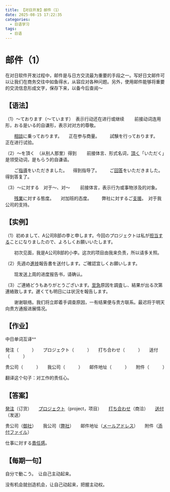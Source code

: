 ```yaml
---
title: 【对日开发】邮件（1）
date: 2025-08-15 17:22:35
categories:
  - 日语学习
tags:
  - 日语
---
```


# 邮件（1）

在对日软件开发过程中，邮件是与日方交流最为重要的手段之一。写好日文邮件可以让我们在商务交往中如鱼得水，从容应对各种问题。另外，使用邮件能够将重要的交流信息形成文字，保存下来，以备今后查阅～

## **【语法】**

（1）～ております（～ています）　表示行动还在进行或继续
　　前接动词连用形，おる是いる的自谦形，表示对对方的尊敬。

　　[相談](http://dict.hjenglish.com/jp/w/相談)に乗っております。　　正在参与商量。
　　試験を行っております。　　正在进行试验。

（2）～を頂く　（从别人那里）得到
　　前接体言、形式名词，[頂く](http://dict.hjenglish.com/jp/w/頂く)「いただく」是领受动词，是もらう的自谦语。

　　ご[指導](http://dict.hjenglish.com/jp/w/指導)をいただきました。 　得到指导了。
　　ご[回答](http://dict.hjenglish.com/jp/w/回答)をいただきました。　 得到答复了。

（3）～に対する　对于～、对～
　　前接体言，表示行为或事物涉及的对象。

　　[残業](http://dict.hjenglish.com/jp/w/残業)に対する態度。　　对加班的态度。
　　弊社に対するご[支援](http://dict.hjenglish.com/jp/w/支援)。　对于我公司的支持。

## **【实例】**

（1）初めまして、A公司B部の李と申します。今回のプロジェクトは私が[担当する](http://dict.hjenglish.com/jp/w/担当&type=jc)ことになりましたので、よろしくお願いいたします。

　　初次见面，我是A公司B部的小李。这次的项目由我来负责，所以请多关照。

（2）先週の[進捗](http://dict.hjenglish.com/jp/w/進捗)報告書を送付します。ご確認宜しくお願いします。

　　现发送上周的进度报告书，请确认。

（3）ご連絡どうもありがとうございます。[至急](http://dict.hjenglish.com/jp/w/至急)原因を調査し、結果が出る次第連絡致します。遅くても明日には状況を報告します。

　　谢谢联络。我们将立即着手调查原因，一有结果便与贵方联系。最迟将于明天向贵方通报进展情况。

## **【作业】**

中日单词互译^^

発注（　　　）　　プロジェクト（　　　）　　打ち合わせ（　　　）　　送付（　　　）

贵公司（　　　）　　我公司（　　　）　　邮件地址（　　　）　　附件（　　　）

翻译这个句子：对工作的责任心。

## **【答案】** 

[発注](http://dict.hjenglish.com/jp/w/発注)（订货）　　[プロジェクト](http://dict.hjenglish.com/jp/w/プロジェクト)（project，项目）　　[打ち合わせ](http://dict.hjenglish.com/jp/w/打ち合わせ)（商洽）　　[送付](http://dict.hjenglish.com/jp/w/送付)（发送）

贵公司（[御社](http://dict.hjenglish.com/jp/w/御社)）　　我公司（[弊社](http://dict.hjenglish.com/jp/w/弊社)）　　邮件地址（[メールアドレス](http://dict.hjenglish.com/jp/w/メールアドレス)）　　附件（[添付ファイル](http://dict.hjenglish.com/jp/w/添付ファイル)）

仕事に対する[責任感](http://dict.hjenglish.com/jp/w/責任感)。 

## **【每期一句】**

自分で動こう。　让自己主动起来。

没有机会就创造机会，让自己动起来，把握主动权。